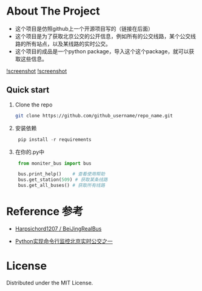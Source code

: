 # About The Project

- 这个项目是仿照github上一个开源项目写的（链接在后面）
- 这个项目是为了获取北京公交的公开信息，例如所有的公交线路，某个公交线路的所有站点，以及某线路的实时公交。
- 这个项目的成品是一个python package，导入这个这个package，就可以获取这些信息。

[!screenshot](/screenshot.png)
[!screenshot](https://github.com/dev-J-Ariza/moniter_bus/blob/main/screenshot.png)


## Quick start

1. Clone the repo
   ```sh
   git clone https://github.com/github_username/repo_name.git
   ```
   
2. 安装依赖
   ```python 
    pip install -r requirements
   ```
3. 在你的.py中
   ```python
    from moniter_bus import bus
   
    bus.print_help()    # 查看使用帮助
    bus.get_station(509) # 获取某条线路
    bus.get_all_buses() # 获取所有线路
   ```

# Reference 参考
- [Harpsichord1207 / BeiJingRealBus](https://github.com/Harpsichord1207/BeiJingRealBus.git)
  
- [Python实现命令行监控北京实时公交之一](https://segmentfault.com/a/1190000014324320)


# License

Distributed under the MIT License. 
